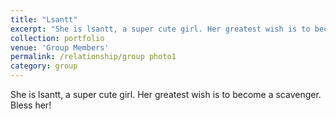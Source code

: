 ```yaml
---
title: "Lsantt"
excerpt: "She is lsantt, a super cute girl. Her greatest wish is to become a scavenger. Bless her!<br/><img src='/images/lht.jpg'>"
collection: portfolio
venue: 'Group Members'
permalink: /relationship/group photo1
category: group
---
```


She is lsantt, a super cute girl. Her greatest wish is to become a scavenger. Bless her!
